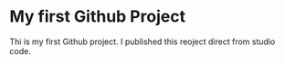 # My first Github Project
Thi is my first Github project. I published this reoject direct from studio code.
